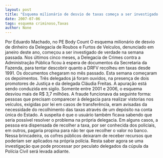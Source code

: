 ```yaml
---
layout: post
title: "Esquema milionário de desvio de taxas começa a ser investigado na Delegacia de Roubos e Furtos"
date: 2007-07-06
tags: esquema criminoso,Taxas
author: None
---
```

Por Eduardo Machado, no PE Body Count
O esquema milion&aacute;rio de desvio de dinheiro da Delegacia de Roubos e Furtos de Ve&iacute;culos, denunciado em janeiro deste ano, come&ccedil;ou a ser investigado de verdade na semana passada. Nos &uacute;ltimos cinco meses, a Delegacia de Crimes contra a Administra&ccedil;&atilde;o P&uacute;blica ficou &agrave; espera de documentos da Secretaria da Fazenda, para tentar descobrir quanto a DRFV recolheu em taxas desde 1991. Os documentos chegaram no m&ecirc;s passado.
Esta semana come&ccedil;aram os depoimentos. Tr&ecirc;s delegados j&aacute; foram ouvidos, na presen&ccedil;a de dois promotores de Justi&ccedil;a e da delegada Cl&aacute;udia Freitas. A apura&ccedil;&atilde;o est&aacute; sendo conduzida em sigilo.
Somente entre 2001 e 2006, o esquema desviou mais de R$ 3,7 milh&otilde;es. A fraude funcionava da seguinte forma: pessoas que precisam comparecer &agrave; delegacia para realizar vistorias nos ve&iacute;culos, exigidas por lei em casos de transfer&ecirc;ncia, eram avisadas da necessidade do recolhimento das taxas atrav&eacute;s de um dep&oacute;sito na conta &uacute;nica do Estado. A suspeita &eacute; que o usu&aacute;rio tamb&eacute;m ficava sabendo que seria poss&iacute;vel resolver o problema na pr&oacute;pria delegacia. Em alguns casos, a pessoa era dispensada de recolher a taxa, por ser conhecida dos policiais, em outros, pagaria propina para n&atilde;o ter que recolher o valor no banco.
Nessa brincadeira, os cofres p&uacute;blicos deixaram de receber recursos que poderiam ser aplicados na pr&oacute;pria pol&iacute;cia. Resta saber agora se uma investiga&ccedil;&atilde;o que pode processar por peculato delegados da c&uacute;pula da Pol&iacute;cia Civil ser&aacute; levada adiante. 